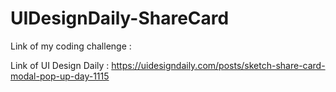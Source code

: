 # UIDesignDaily-ShareCard

Link of my coding challenge :

Link of UI Design Daily : https://uidesigndaily.com/posts/sketch-share-card-modal-pop-up-day-1115
